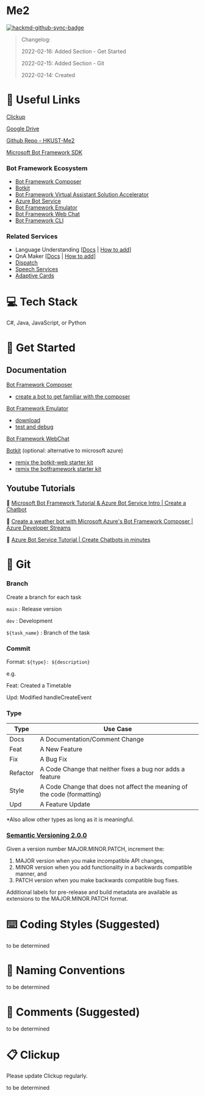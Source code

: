 # Me2

[![hackmd-github-sync-badge](https://hackmd.io/QDqmvKNoRKiq7j4fJOAdZg/badge)](https://hackmd.io/QDqmvKNoRKiq7j4fJOAdZg)


> Changelog: 
> 
> 2022-02-16: Added Section - Get Started
> 
> 2022-02-15: Added Section - Git
> 
> 2022-02-14: Created


# :paperclip:  Useful Links

[Clickup](https://app.clickup.com/)

[Google Drive](https://drive.google.com/drive/folders/1-B5J44mKKON6kwuyIafdvJQYoHbWeLxk?usp=sharing)

[Github Repo - HKUST-Me2](https://github.com/HKUST-Me2/Me2)


[Microsoft Bot Framework SDK](https://github.com/microsoft/botframework-sdk)



### Bot Framework Ecosystem

* [Bot Framework Composer](https://github.com/microsoft/BotFramework-Composer/blob/main/README.md)
* [Botkit](https://github.com/howdyai/botkit#readme)
* [Bot Framework Virtual Assistant Solution Accelerator](https://github.com/Microsoft/botframework-solutions#readme)
* [Azure Bot Service](https://docs.microsoft.com/en-us/azure/bot-service/bot-service-overview-introduction?view=azure-bot-service-4.0)
* [Bot Framework Emulator](https://github.com/Microsoft/BotFramework-Emulator#readme)
* [Bot Framework Web Chat](https://github.com/Microsoft/BotFramework-WebChat#readme)
* [Bot Framework CLI](https://github.com/microsoft/botframework-cli)

### Related Services
* Language Understanding [[Docs](https://docs.microsoft.com/en-us/azure/cognitive-services/LUIS/Home) | [How to add](https://docs.microsoft.com/en-us/azure/bot-service/bot-builder-howto-v4-luis?view=azure-bot-service-4.0&branch=pr-en-us-1325&tabs=csharp)]
* QnA Maker [[Docs](https://docs.microsoft.com/en-us/azure/cognitive-services/qnamaker/overview/overview) | [How to add](https://docs.microsoft.com/en-us/azure/bot-service/bot-builder-howto-qna?view=azure-bot-service-4.0&branch=pr-en-us-1325&tabs=cs)]
* [Dispatch](https://github.com/Microsoft/botbuilder-tools/blob/main/packages/Dispatch#readme)
* [Speech Services](https://azure.microsoft.com/en-us/services/cognitive-services/speech-services/)
* [Adaptive Cards](https://adaptivecards.io/)



# :computer:  Tech Stack
C#, Java, JavaScript, or Python

# :beginner: Get Started

## Documentation

[Bot Framework Composer](https://github.com/microsoft/BotFramework-Composer/blob/main/README.md)

* [create a bot to get familiar with the composer](https://docs.microsoft.com/zh-tw/composer/quickstart-create-bot)


[Bot Framework Emulator](https://github.com/Microsoft/BotFramework-Emulator#readme)

* [download](https://github.com/Microsoft/BotFramework-Emulator/releases/tag/v4.14.1)
* [test and debug](https://docs.microsoft.com/en-us/azure/bot-service/bot-service-debug-emulator?view=azure-bot-service-4.0&tabs=csharp)

[Bot Framework WebChat](https://github.com/Microsoft/BotFramework-WebChat)

[Botkit](https://github.com/howdyai/botkit/tree/main/packages/botkit#readme) (optional: alternative to microsoft azure)

* [remix the botkit-web starter kit](https://glitch.com/~botkit-web)
* [remix the botframework starter kit](https://glitch.com/~botkit-botframework)

## Youtube Tutorials

:link: [Microsoft Bot Framework Tutorial & Azure Bot Service Intro | Create a Chatbot](https://www.youtube.com/watch?v=530FEFogfBQ)

:link: [Create a weather bot with Microsoft Azure's Bot Framework Composer | Azure Developer Streams](https://www.youtube.com/watch?v=-9D-E1NsKD0)

:link: [Azure Bot Service Tutorial | Create Chatbots in minutes](https://www.youtube.com/watch?v=-FHc_lZ6jJY)

# :brain: Git
### Branch
Create a branch for each task

```main``` : Release version

```dev``` : Development

```${task_name}``` :  Branch of the task

### Commit
Format: ```${type}: ${description}```

e.g.

Feat: Created a Timetable

Upd: Modified handleCreateEvent

### Type

| Type | Use Case | 
| -------- | -------- | 
| Docs     | A Documentation/Comment Change     | 
| Feat     | A New Feature     | 
| Fix     | A Bug Fix     | 
| Refactor     | A Code Change that neither fixes a bug nor adds a feature    | 
| Style     | A Code Change that does not affect the meaning of the code (formatting)     | 
| Upd     | A Feature Update     |

*Also allow other types as long as it is meaningful.

### [Semantic Versioning 2.0.0](https://semver.org/)
Given a version number MAJOR.MINOR.PATCH, increment the:

1. MAJOR version when you make incompatible API changes, 
2. MINOR version when you add functionality in a backwards compatible manner, and
3. PATCH version when you make backwards compatible bug fixes.

Additional labels for pre-release and build metadata are available as extensions to the MAJOR.MINOR.PATCH format.






# :keyboard: Coding Styles (Suggested)
to be determined

# :name_badge: Naming Conventions
to be determined

# :speech_balloon: Comments (Suggested)
to be determined

# :clipboard: Clickup
Please update Clickup regularly.

to be determined